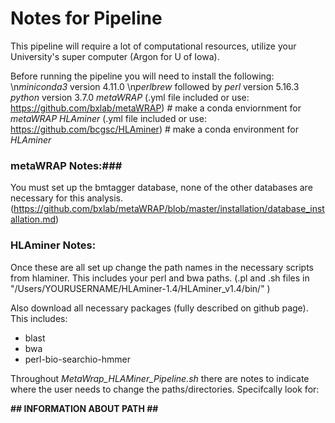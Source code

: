 # Notes for Pipeline #

This pipeline will require a lot of computational resources, utilize your University's super computer (Argon for U of Iowa).

Before running the pipeline you will need to install the following:
\n*miniconda3* version 4.11.0
\n*perlbrew* followed by *perl* version 5.16.3
*python* version 3.7.0
*metaWRAP* (.yml file included or use: https://github.com/bxlab/metaWRAP) # make a conda enviornment for *metaWRAP*
*HLAminer* (.yml file included or use: https://github.com/bcgsc/HLAminer) # make a conda environment for *HLAminer*

### metaWRAP Notes:###
You must set up the bmtagger database, none of the other databases are necessary for this analysis. 
(https://github.com/bxlab/metaWRAP/blob/master/installation/database_installation.md)

### HLAminer Notes: ###
Once these are all set up change the path names in the necessary scripts from hlaminer. This includes
your perl and bwa paths.
(.pl and .sh files in "/Users/YOURUSERNAME/HLAminer-1.4/HLAminer_v1.4/bin/" )

Also download all necessary packages (fully described on github page). This includes:
- blast
- bwa
- perl-bio-searchio-hmmer

Throughout *MetaWrap_HLAMiner_Pipeline.sh* there are notes to indicate where the user needs to change the paths/directories. 
Specifcally look for:

**## INFORMATION ABOUT PATH ##**
